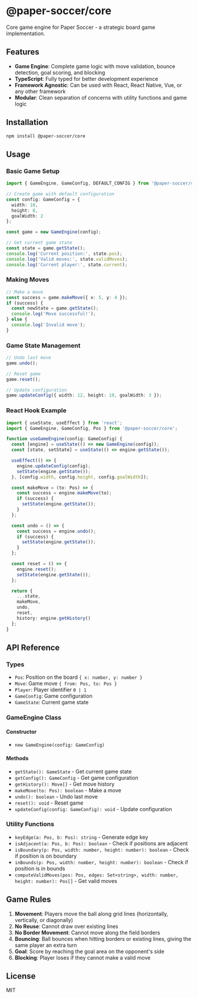 # @paper-soccer/core

Core game engine for Paper Soccer - a strategic board game implementation.

## Features

- **Game Engine**: Complete game logic with move validation, bounce detection, goal scoring, and blocking
- **TypeScript**: Fully typed for better development experience
- **Framework Agnostic**: Can be used with React, React Native, Vue, or any other framework
- **Modular**: Clean separation of concerns with utility functions and game logic

## Installation

```bash
npm install @paper-soccer/core
```

## Usage

### Basic Game Setup

```typescript
import { GameEngine, GameConfig, DEFAULT_CONFIG } from '@paper-soccer/core';

// Create game with default configuration
const config: GameConfig = {
  width: 10,
  height: 8,
  goalWidth: 2
};

const game = new GameEngine(config);

// Get current game state
const state = game.getState();
console.log('Current position:', state.pos);
console.log('Valid moves:', state.validMoves);
console.log('Current player:', state.current);
```

### Making Moves

```typescript
// Make a move
const success = game.makeMove({ x: 5, y: 4 });
if (success) {
  const newState = game.getState();
  console.log('Move successful!');
} else {
  console.log('Invalid move');
}
```

### Game State Management

```typescript
// Undo last move
game.undo();

// Reset game
game.reset();

// Update configuration
game.updateConfig({ width: 12, height: 10, goalWidth: 3 });
```

### React Hook Example

```typescript
import { useState, useEffect } from 'react';
import { GameEngine, GameConfig, Pos } from '@paper-soccer/core';

function useGameEngine(config: GameConfig) {
  const [engine] = useState(() => new GameEngine(config));
  const [state, setState] = useState(() => engine.getState());

  useEffect(() => {
    engine.updateConfig(config);
    setState(engine.getState());
  }, [config.width, config.height, config.goalWidth]);

  const makeMove = (to: Pos) => {
    const success = engine.makeMove(to);
    if (success) {
      setState(engine.getState());
    }
  };

  const undo = () => {
    const success = engine.undo();
    if (success) {
      setState(engine.getState());
    }
  };

  const reset = () => {
    engine.reset();
    setState(engine.getState());
  };

  return {
    ...state,
    makeMove,
    undo,
    reset,
    history: engine.getHistory()
  };
}
```

## API Reference

### Types

- `Pos`: Position on the board `{ x: number, y: number }`
- `Move`: Game move `{ from: Pos, to: Pos }`
- `Player`: Player identifier `0 | 1`
- `GameConfig`: Game configuration
- `GameState`: Current game state

### GameEngine Class

#### Constructor
- `new GameEngine(config: GameConfig)`

#### Methods
- `getState(): GameState` - Get current game state
- `getConfig(): GameConfig` - Get game configuration
- `getHistory(): Move[]` - Get move history
- `makeMove(to: Pos): boolean` - Make a move
- `undo(): boolean` - Undo last move
- `reset(): void` - Reset game
- `updateConfig(config: GameConfig): void` - Update configuration

### Utility Functions

- `keyEdge(a: Pos, b: Pos): string` - Generate edge key
- `isAdjacent(a: Pos, b: Pos): boolean` - Check if positions are adjacent
- `isBoundary(p: Pos, width: number, height: number): boolean` - Check if position is on boundary
- `inBounds(p: Pos, width: number, height: number): boolean` - Check if position is in bounds
- `computeValidMoves(pos: Pos, edges: Set<string>, width: number, height: number): Pos[]` - Get valid moves

## Game Rules

1. **Movement**: Players move the ball along grid lines (horizontally, vertically, or diagonally)
2. **No Reuse**: Cannot draw over existing lines
3. **No Border Movement**: Cannot move along the field borders
4. **Bouncing**: Ball bounces when hitting borders or existing lines, giving the same player an extra turn
5. **Goal**: Score by reaching the goal area on the opponent's side
6. **Blocking**: Player loses if they cannot make a valid move

## License

MIT
